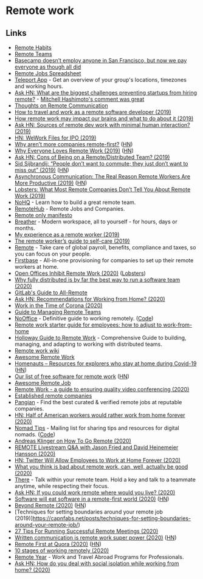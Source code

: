 # Remote work

## Links

- [Remote Habits](http://remotehabits.com/)
- [Remote Teams](https://medium.com/@beccadownes/remote-teams-45038339ac68)
- [Basecamp doesn’t employ anyone in San Francisco, but now we pay everyone as though all did](https://m.signalvnoise.com/basecamp-doesnt-employ-anyone-in-san-francisco-but-now-we-pay-everyone-as-though-all-did-3ee87013cfc2)
- [Remote Jobs Spreadsheet](https://docs.google.com/spreadsheets/d/1JfNAbUX_lN9K3MCNHO15GJtJ5qpk7H9Cl3xTBwv2FR8/edit#gid=366809548)
- [Teleport App](https://sundial.teleport.org/) - Get an overview of your group's locations, timezones and working hours.
- [Ask HN: What are the biggest challenges preventing startups from hiring remote?](https://news.ycombinator.com/item?id=17021655) - [Mitchell Hashimoto's comment was great](https://news.ycombinator.com/item?id=17022563)
- [Thoughts on Remote Communication](https://blog.danlew.net/2018/07/19/hear-me-talkin-to-ya-thoughts-on-remote-communication/)
- [How to travel and work as a remote software developer (2019)](https://www.youtube.com/watch?v=Mt16aoEzSsU)
- [How remote work may impact our brains and what to do about it (2019)](https://leowid.com/remote-work-loneliness-brain-damage/)
- [Ask HN: Sources of remote dev work with minimal human interaction? (2019)](https://news.ycombinator.com/item?id=19767428)
- [HN: WeWork Files for IPO (2019)](https://news.ycombinator.com/item?id=19781549)
- [Why aren’t more companies remote-first?](https://upside.fm/the-future-of-work-is-here-so-why-arent-more-companies-remote-first/) ([HN](https://news.ycombinator.com/item?id=20103935))
- [Why Everyone Loves Remote Work (2019)](https://usefyi.com/remote-work-report/) ([HN](https://news.ycombinator.com/item?id=20745808))
- [Ask HN: Cons of Being on a Remote/Distributed Team? (2019)](https://news.ycombinator.com/item?id=21020168)
- [Sid Sijbrandij: “People don’t want to commute; they just don’t want to miss out” (2019)](https://nohq.co/blog/sid-sijbrandij-people-dont-want-to-commute-they-ju/) ([HN](https://news.ycombinator.com/item?id=21123910))
- [Asynchronous Communication: The Real Reason Remote Workers Are More Productive (2019)](https://doist.com/blog/asynchronous-communication/) ([HN](https://news.ycombinator.com/item?id=21268162))
- [Lobsters: What Most Remote Companies Don’t Tell You About Remote Work (2019)](https://lobste.rs/s/falb03/what_most_remote_companies_don_t_tell_you)
- [NoHQ](https://nohq.co/) - Learn how to build a great remote team.
- [RemoteHub](https://remotehub.io/) - Remote Jobs and Companies.
- [Remote only manifesto](https://remoteonly.org/)
- [Breather](https://breather.com/) - Modern workspace, all to yourself - for hours, days or months.
- [My experience as a remote worker (2019)](https://www.joshwcomeau.com/posts/remote-work/)
- [The remote worker’s guide to self-care (2019)](https://blog.astropad.com/remote-worker-self-care/)
- [Remote](https://remote.com/) - Take care of global payroll, benefits, compliance and taxes, so you can focus on your people.
- [Firstbase](https://www.firstbasehq.com/) - All-in-one provisioning for companies to set up their remote workers at home.
- [Open Offices Inhibit Remote Work (2020)](https://blog.eldrid.ge/2020/02/18/open-offices-inhibiut-remote-work/) ([Lobsters](https://lobste.rs/s/lfwdz8/open_offices_inhibit_remote_work))
- [Why fully distributed is by far the best way to run a software team (2020)](https://medium.com/red-planet-labs/why-fully-distributed-is-by-far-the-best-way-to-run-a-software-team-d99abfc0c700)
- [GitLab's Guide to All-Remote](https://about.gitlab.com/company/culture/all-remote/guide/)
- [Ask HN: Recommendations for Working from Home? (2020)](https://news.ycombinator.com/item?id=22549300)
- [Work in the Time of Corona (2020)](https://blog.alicegoldfuss.com/work-in-the-time-of-corona/)
- [Guide to Managing Remote Teams](https://knowyourteam.com/m/managing_remote_teams)
- [NoOffice](https://nooffice.org/) - Definitive guide to working remotely. ([Code](https://github.com/Nozbe/NoOffice.org))
- [Remote work starter guide for employees: how to adjust to work-from-home](https://about.gitlab.com/company/culture/all-remote/remote-work-starter-guide/)
- [Holloway Guide to Remote Work](https://www.holloway.com/g/remote-work/about) - Comprehensive Guide to building, managing, and adapting to working with distributed teams.
- [Remote work wiki](https://www.notion.so/Remote-work-wiki-1b21ef5501714fffa9f5c5c25677371f)
- [Awesome Remote Work](https://github.com/hugo53/awesome-RemoteWork)
- [Homenauts – Resources for explorers who stay at home during Covid-19](https://www.homenauts.com/) ([HN](https://news.ycombinator.com/item?id=22679663))
- [Our list of free software for remote work](https://puri.sm/posts/our-essential-list-of-free-software-for-remote-work/) ([HN](https://news.ycombinator.com/item?id=22698299))
- [Awesome Remote Job](https://github.com/lukasz-madon/awesome-remote-job)
- [Remote Work - a guide to ensuring quality video conferencing (2020)](https://dev.to/stripe/remote-work-a-guide-to-ensuring-quality-video-conferencing-55fi)
- [Established remote companies](https://github.com/yanirs/established-remote)
- [Pangian](https://pangian.com/) - Find the best curated & verified remote jobs at reputable companies.
- [HN: Half of American workers would rather work from home forever (2020)](https://news.ycombinator.com/item?id=22864827)
- [Nomad Tips](https://tinyletter.com/nomadtips) - Mailing list for sharing tips and resources for digital nomads. ([Code](https://github.com/georgemandis/remote-working-list))
- [Andreas Klinger on How To Go Remote (2020)](https://overcast.fm/+LDKdiXgwE)
- [REMOTE Livestream Q&A with Jason Fried and David Heinemeier Hansson (2020)](https://www.youtube.com/watch?v=KPKOVT4vZD4)
- [HN: Twitter Will Allow Employees to Work at Home Forever (2020)](https://news.ycombinator.com/item?id=23155647)
- [What you think is bad about remote work, can, well, actually be good (2020)](https://thorstenball.com/blog/2020/05/22/what-you-think-is-bad-about-remote-work-can-actually-be-good/)
- [There](https://there.so/) - Talk within your remote team. Hold a key and talk to a teammate anytime, while respecting their focus.
- [Ask HN: If you could work remote where would you live? (2020)](https://news.ycombinator.com/item?id=23294799)
- [Software will eat software in a remote-first world (2020)](https://themargins.substack.com/p/software-will-eat-software-in-a-remote) ([HN](https://news.ycombinator.com/item?id=23297463))
- [Beyond Remote (2020)](https://vimota.me/writing/beyond-remote) ([HN](https://news.ycombinator.com/item?id=23297888))
- [Techniques for setting boundaries around your remote job (2019)]https://capnfabs.net/posts/techniques-for-setting-boundaries-around-your-remote-job/)
- [27 Tips For Running Successful Remote Meetings (2020)](https://blog.sli.do/remote-meetings-tips/)
- [Written communication is remote work super power (2020)](https://snir.dev/blog/remote-async-communication/) ([HN](https://news.ycombinator.com/item?id=23577228))
- [Remote First at Quora (2020)](https://www.quora.com/q/quora/Remote-First-at-Quora) ([HN](https://news.ycombinator.com/item?id=23646164))
- [10 stages of working remotely (2020)](https://twitter.com/sytses/status/1278370350338699265)
- [Remote Year](https://www.remoteyear.com/) - Work and Travel Abroad Programs for Professionals.
- [Ask HN: How do you deal with social isolation while working from home? (2020)](https://news.ycombinator.com/item?id=23722523)
